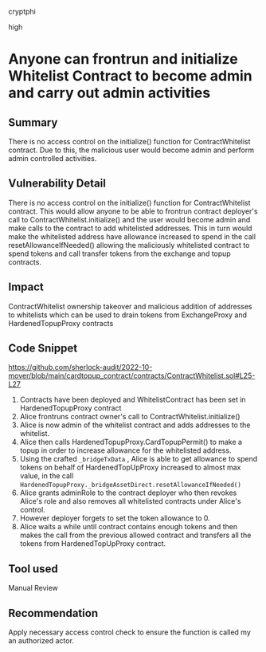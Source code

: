 cryptphi

high

# Anyone can frontrun and initialize Whitelist Contract to become admin and carry out admin activities

## Summary
There is no access control on the initialize() function for ContractWhitelist contract. Due to this, the malicious user would become admin and perform admin controlled activities.

## Vulnerability Detail
There is no access control on the initialize() function for ContractWhitelist contract. This would allow anyone to be able to frontrun contract deployer's call to ContractWhitelist.initialize() and the user would become admin and make calls to the contract to add whitelisted addresses. This in turn would make the whitelisted address have allowance increased to spend in the call resetAllowanceIfNeeded() allowing the maliciously whitelisted contract to spend tokens and call transfer tokens from the exchange and topup contracts.

## Impact
ContractWhitelist ownership takeover and malicious addition of addresses to whitelists which can be used to drain tokens from ExchangeProxy and HardenedTopupProxy contracts

## Code Snippet
https://github.com/sherlock-audit/2022-10-mover/blob/main/cardtopup_contract/contracts/ContractWhitelist.sol#L25-L27

1. Contracts have been deployed and WhitelistContract has been set in HardenedTopupProxy contract
2. Alice frontruns contract owner's call to ContractWhitelist.initialize() 
3. Alice is now admin of the whitelist contract and adds addresses to the whitelist.
4. Alice then calls HardenedTopupProxy.CardTopupPermit() to make a topup in order to increase allowance for the whitelisted address.
5. Using the crafted `_bridgeTxData` , Alice is able to get allowance to spend tokens on behalf of HardenedTopUpProxy  increased to almost max value, in the call `HardenedTopupProxy._bridgeAssetDirect.resetAllowanceIfNeeded()`
6. Alice grants adminRole to the contract deployer who then revokes Alice's role and also removes all whitelisted contracts under Alice's control.
7. However deployer forgets to set the token allowance to 0.
8. Alice waits a while until contract contains enough tokens and then makes the call from the previous allowed contract and transfers all the tokens from HardenedTopUpProxy contract.

## Tool used

Manual Review

## Recommendation
Apply necessary access control check to ensure the function is called my an authorized actor.
